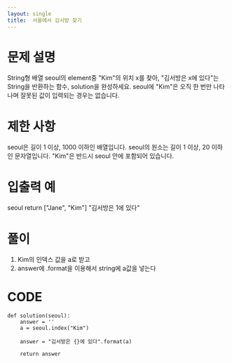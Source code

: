 ```yaml
---
layout: single
title:  서울에서 김서방 찾기
---
```


# 문제 설명
String형 배열 seoul의 element중 "Kim"의 위치 x를 찾아, "김서방은 x에 있다"는 String을 반환하는 함수, solution을 완성하세요. seoul에 "Kim"은 오직 한 번만 나타나며 잘못된 값이 입력되는 경우는 없습니다.

# 제한 사항
seoul은 길이 1 이상, 1000 이하인 배열입니다.
seoul의 원소는 길이 1 이상, 20 이하인 문자열입니다.
"Kim"은 반드시 seoul 안에 포함되어 있습니다.
# 입출력 예
seoul	return
["Jane", "Kim"]	"김서방은 1에 있다"

# 풀이
1. Kim의 인덱스 값을 a로 받고
2. answer에 .format을 이용해서 string에 a값을 넣는다 


# CODE
```
def solution(seoul):
    answer = ''
    a = seoul.index("Kim")
    
    answer = "김서방은 {}에 있다".format(a)
    
    return answer
    
```

